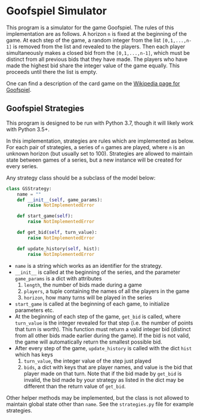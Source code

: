 # Goofspiel Simulator
This program is a simulator for the game Goofspiel.
The rules of this implementation are as follows.
A horizon `n` is fixed at the beginning of the game.
At each step of the game, a random integer from the list `[0,1,...,n-1]` is removed from the list and revealed to the players.
Then each player simultaneously makes a closed bid from the `[0,1,...,n-1]`, which must be distinct from all previous bids that they have made.
The players who have made the highest bid share the integer value of the game equally.
This proceeds until there the list is empty.

One can find a description of the card game on the [Wikipedia page for Goofspiel](https://en.wikipedia.org/wiki/Goofspiel#Game_play).

## Goofspiel Strategies
This program is designed to be run with Python 3.7, though it will likely work with Python 3.5+.

In this implementation, strategies are rules which are implemented as below.
For each pair of strategies, a series of `n` games are played, where `n` is an unknown horizon (but usually set to 100).
Strategies are allowed to maintain state between games of a series, but a new instance will be created for every series.

Any strategy class should be a subclass of the model below:
~~~python
class GSStrategy:
    name = ""
    def __init__(self, game_params):
        raise NotImplementedError

    def start_game(self):
        raise NotImplementedError

    def get_bid(self, turn_value):
        raise NotImplementedError

    def update_history(self, hist):
        raise NotImplementedError
~~~
- `name` is a string which works as an identifier for the strategy.
- `__init__` is called at the beginning of the series, and the parameter `game_params` is a dict with attributes
  1. `length`, the number of bids made during a game
  2. `players`, a tuple containing the names of all the players in the game
  3. `horizon`, how many turns will be played in the series
- `start_game` is called at the beginning of each game, to initialize parameters etc.
- At the beginning of each step of the game, `get_bid` is called, where `turn_value` is the integer revealed for that step (i.e. the number of points that turn is worth).
  This function must return a valid integer bid (distinct from all other bids made earlier during the game).
  If the bid is not valid, the game will automatically return the smallest possible bid.
- After every step of the game, `update_history` is called with the dict `hist` which has keys
  1. `turn_value`, the integer value of the step just played
  2. `bids`, a dict with keys that are player names, and value is the bid that player made on that turn.
  Note that if the bid made by `get_bid` is invalid, the bid made by your strategy as listed in the dict may be different than the return value of `get_bid`.

Other helper methods may be implemented, but the class is not allowed to maintain global state other than `name`.
See the `strategies.py` file for example strategies.
